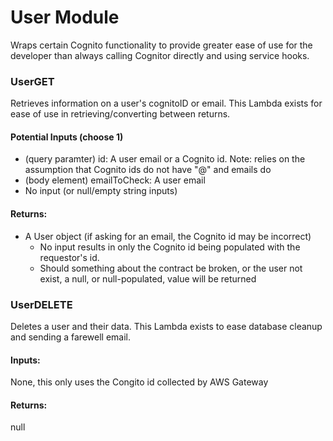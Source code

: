 # User Module
Wraps certain Cognito functionality to provide greater ease of use for the developer than always calling Cognitor directly and using service hooks.

### UserGET
Retrieves information on a user's cognitoID or email. This Lambda exists for ease of use in retrieving/converting between returns.
    
#### Potential Inputs (choose 1)
  - (query paramter) id: A user email or a Cognito id. Note: relies on the assumption that Cognito ids do not have "@" and emails do
  - (body element) emailToCheck: A user email
  - No input (or null/empty string inputs)
  
  
#### Returns:
  - A User object (if asking for an email, the Cognito id may be incorrect)
    - No input results in only the Cognito id being populated with the requestor's id.
    - Should something about the contract be broken, or the user not exist, a null, or null-populated, value will be returned


### UserDELETE
Deletes a user and their data. This Lambda exists to ease database cleanup and sending a farewell email.

#### Inputs:
None, this only uses the Congito id collected by AWS Gateway

#### Returns:
null

